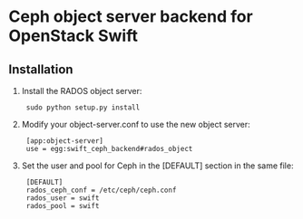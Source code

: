 Ceph object server backend for OpenStack Swift
==============================================

Installation
------------

1. Install the RADOS object server:

        sudo python setup.py install

2. Modify your object-server.conf to use the new object server:

        [app:object-server]
        use = egg:swift_ceph_backend#rados_object

3. Set the user and pool for Ceph in the [DEFAULT] section in the same file:

        [DEFAULT]
        rados_ceph_conf = /etc/ceph/ceph.conf
        rados_user = swift
        rados_pool = swift
